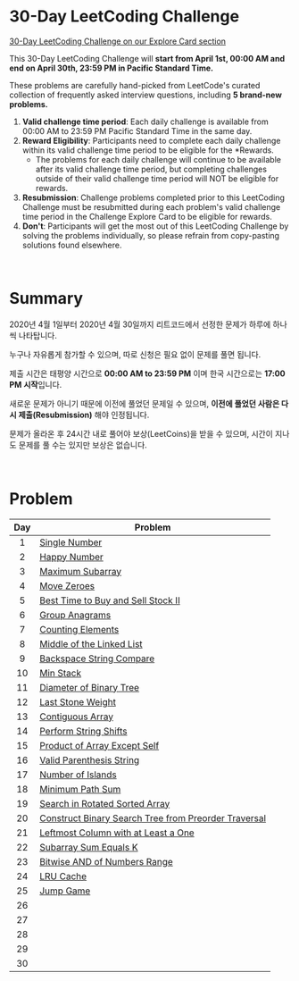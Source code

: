 # 30-Day LeetCoding Challenge

 [30-Day LeetCoding Challenge on our Explore Card section](https://leetcode.com/explore/featured/card/30-day-leetcoding-challenge/)

This 30-Day LeetCoding Challenge will **start from April 1st, 00:00 AM and end on April 30th, 23:59 PM in Pacific Standard Time.**

These problems are carefully hand-picked from LeetCode's curated collection of frequently asked interview questions, including **5 brand-new problems.**

1. **Valid challenge time period**: Each daily challenge is available from 00:00 AM to 23:59 PM Pacific Standard Time in the same day.
2. **Reward Eligibility**: Participants need to complete each daily challenge within its valid challenge time period to be eligible for the *Rewards.
    - The problems for each daily challenge will continue to be available after its valid challenge time period, but completing challenges outside of their valid challenge time period will NOT be eligible for rewards.
3. **Resubmission**: Challenge problems completed prior to this LeetCoding Challenge must be resubmitted during each problem's valid challenge time period in the Challenge Explore Card to be eligible for rewards.
4. **Don't**: Participants will get the most out of this LeetCoding Challenge by solving the problems individually, so please refrain from copy-pasting solutions found elsewhere.

<br>

# Summary

2020년 4월 1일부터 2020년 4월 30일까지 리트코드에서 선정한 문제가 하루에 하나씩 나타탑니다.

누구나 자유롭게 참가할 수 있으며, 따로 신청은 필요 없이 문제를 풀면 됩니다.

제출 시간은 태평양 시간으로 **00:00 AM to 23:59 PM** 이며 한국 시간으로는 **17:00 PM 시작**입니다.

새로운 문제가 아니기 때문에 이전에 풀었던 문제일 수 있으며, **이전에 풀었던 사람은 다시 제출(Resubmission)** 해야 인정됩니다.

문제가 올라온 후 24시간 내로 풀어야 보상(LeetCoins)을 받을 수 있으며, 시간이 지나도 문제를 풀 수는 있지만 보상은 없습니다.

<br>

# Problem

Day  | Problem
:--: | --
1 | [Single Number](./2020-04-01/README.md)
2 | [Happy Number](./2020-04-02/README.md)
3 | [Maximum Subarray](./2020-04-03/README.md)
4 | [Move Zeroes](./2020-04-04/README.md)
5 | [Best Time to Buy and Sell Stock II](./2020-04-05/README.md)
6 | [Group Anagrams](./2020-04-06/README.md)
7 | [Counting Elements](./2020-04-07/README.md)
8 | [Middle of the Linked List](./2020-04-08/README.md)
9 | [Backspace String Compare](./2020-04-09/README.md)
10 | [Min Stack](./2020-04-10/README.md)
11 | [Diameter of Binary Tree](./2020-04-11/README.md)
12 | [Last Stone Weight](./2020-04-12/README.md)
13 | [Contiguous Array](./2020-04-13/README.md)
14 | [Perform String Shifts](./2020-04-14/README.md)
15 | [Product of Array Except Self](./2020-04-15/README.md)
16 | [Valid Parenthesis String](./2020-04-16/README.md)
17 | [Number of Islands](./2020-04-17/README.md)
18 | [Minimum Path Sum](./2020-04-18/README.md)
19 | [Search in Rotated Sorted Array](./2020-04-19/README.md)
20 | [Construct Binary Search Tree from Preorder Traversal](./2020-04-20/README.md)
21 | [Leftmost Column with at Least a One](./2020-04-21/README.md)
22 | [Subarray Sum Equals K](./2020-04-22/README.md)
23 | [Bitwise AND of Numbers Range](./2020-04-23/README.md)
24 | [LRU Cache](./2020-04-24/README.md)
25 | [Jump Game](./2020-04-25/README.md)
26 |
27 |
28 |
29 |
30 |
